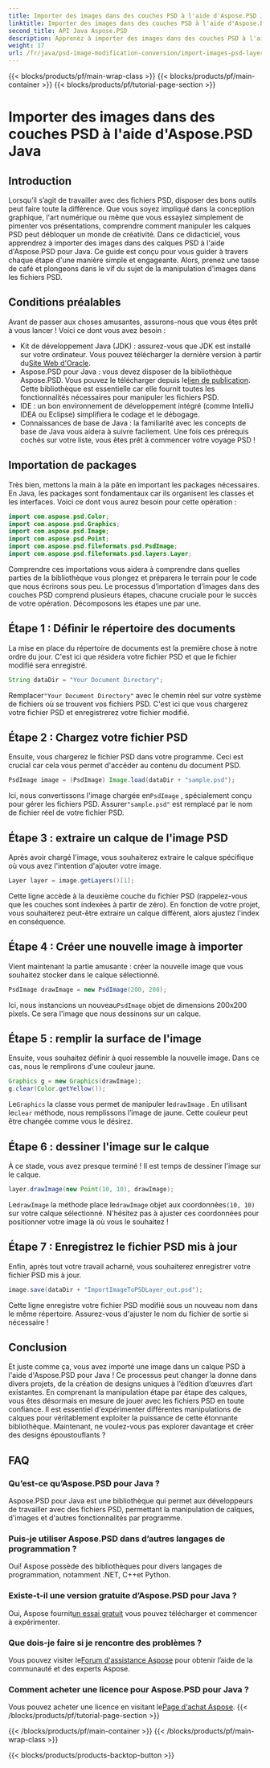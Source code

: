 ```yaml
---
title: Importer des images dans des couches PSD à l'aide d'Aspose.PSD Java
linktitle: Importer des images dans des couches PSD à l'aide d'Aspose.PSD Java
second_title: API Java Aspose.PSD
description: Apprenez à importer des images dans des couches PSD à l'aide d'Aspose.PSD pour Java avec ce guide complet étape par étape.
weight: 17
url: /fr/java/psd-image-modification-conversion/import-images-psd-layers/
---
```


{{< blocks/products/pf/main-wrap-class >}}
{{< blocks/products/pf/main-container >}}
{{< blocks/products/pf/tutorial-page-section >}}

# Importer des images dans des couches PSD à l'aide d'Aspose.PSD Java

## Introduction
Lorsqu’il s’agit de travailler avec des fichiers PSD, disposer des bons outils peut faire toute la différence. Que vous soyez impliqué dans la conception graphique, l'art numérique ou même que vous essayiez simplement de pimenter vos présentations, comprendre comment manipuler les calques PSD peut débloquer un monde de créativité. Dans ce didacticiel, vous apprendrez à importer des images dans des calques PSD à l'aide d'Aspose.PSD pour Java. Ce guide est conçu pour vous guider à travers chaque étape d'une manière simple et engageante. Alors, prenez une tasse de café et plongeons dans le vif du sujet de la manipulation d'images dans les fichiers PSD.
## Conditions préalables
Avant de passer aux choses amusantes, assurons-nous que vous êtes prêt à vous lancer ! Voici ce dont vous avez besoin :
-  Kit de développement Java (JDK) : assurez-vous que JDK est installé sur votre ordinateur. Vous pouvez télécharger la dernière version à partir du[Site Web d'Oracle](https://www.oracle.com/java/technologies/javase-jdk11-downloads.html).
-  Aspose.PSD pour Java : vous devez disposer de la bibliothèque Aspose.PSD. Vous pouvez le télécharger depuis le[lien de publication](https://releases.aspose.com/psd/java/). Cette bibliothèque est essentielle car elle fournit toutes les fonctionnalités nécessaires pour manipuler les fichiers PSD.
- IDE : un bon environnement de développement intégré (comme IntelliJ IDEA ou Eclipse) simplifiera le codage et le débogage.
- Connaissances de base de Java : la familiarité avec les concepts de base de Java vous aidera à suivre facilement.
Une fois ces prérequis cochés sur votre liste, vous êtes prêt à commencer votre voyage PSD !
## Importation de packages
Très bien, mettons la main à la pâte en important les packages nécessaires. En Java, les packages sont fondamentaux car ils organisent les classes et les interfaces. Voici ce dont vous aurez besoin pour cette opération :
```java
import com.aspose.psd.Color;
import com.aspose.psd.Graphics;
import com.aspose.psd.Image;
import com.aspose.psd.Point;
import com.aspose.psd.fileformats.psd.PsdImage;
import com.aspose.psd.fileformats.psd.layers.Layer;
```
Comprendre ces importations vous aidera à comprendre dans quelles parties de la bibliothèque vous plongez et préparera le terrain pour le code que nous écrirons sous peu.
Le processus d’importation d’images dans des couches PSD comprend plusieurs étapes, chacune cruciale pour le succès de votre opération. Décomposons les étapes une par une.
## Étape 1 : Définir le répertoire des documents
La mise en place du répertoire de documents est la première chose à notre ordre du jour. C'est ici que résidera votre fichier PSD et que le fichier modifié sera enregistré.
```java
String dataDir = "Your Document Directory";
```
 Remplacer`"Your Document Directory"` avec le chemin réel sur votre système de fichiers où se trouvent vos fichiers PSD. C'est ici que vous chargerez votre fichier PSD et enregistrerez votre fichier modifié.
## Étape 2 : Chargez votre fichier PSD
Ensuite, vous chargerez le fichier PSD dans votre programme. Ceci est crucial car cela vous permet d'accéder au contenu du document PSD.
```java
PsdImage image = (PsdImage) Image.load(dataDir + "sample.psd");
```
 Ici, nous convertissons l'image chargée en`PsdImage` , spécialement conçu pour gérer les fichiers PSD. Assurer`"sample.psd"` est remplacé par le nom de fichier réel de votre fichier PSD.
## Étape 3 : extraire un calque de l'image PSD
Après avoir chargé l'image, vous souhaiterez extraire le calque spécifique où vous avez l'intention d'ajouter votre image. 
```java
Layer layer = image.getLayers()[1];
```
Cette ligne accède à la deuxième couche du fichier PSD (rappelez-vous que les couches sont indexées à partir de zéro). En fonction de votre projet, vous souhaiterez peut-être extraire un calque différent, alors ajustez l'index en conséquence.
## Étape 4 : Créer une nouvelle image à importer
Vient maintenant la partie amusante : créer la nouvelle image que vous souhaitez stocker dans le calque sélectionné. 
```java
PsdImage drawImage = new PsdImage(200, 200);
```
 Ici, nous instancions un nouveau`PsdImage` objet de dimensions 200x200 pixels. Ce sera l'image que nous dessinons sur un calque.
## Étape 5 : remplir la surface de l'image
Ensuite, vous souhaitez définir à quoi ressemble la nouvelle image. Dans ce cas, nous le remplirons d'une couleur jaune.
```java
Graphics g = new Graphics(drawImage);
g.clear(Color.getYellow());
```
 Le`Graphics` la classe vous permet de manipuler le`drawImage` . En utilisant le`clear` méthode, nous remplissons l’image de jaune. Cette couleur peut être changée comme vous le désirez.
## Étape 6 : dessiner l'image sur le calque
À ce stade, vous avez presque terminé ! Il est temps de dessiner l'image sur le calque.
```java
layer.drawImage(new Point(10, 10), drawImage);
```
 Le`drawImage` la méthode place le`drawImage` objet aux coordonnées`(10, 10)` sur votre calque sélectionné. N'hésitez pas à ajuster ces coordonnées pour positionner votre image là où vous le souhaitez !
## Étape 7 : Enregistrez le fichier PSD mis à jour
Enfin, après tout votre travail acharné, vous souhaiterez enregistrer votre fichier PSD mis à jour. 
```java
image.save(dataDir + "ImportImageToPSDLayer_out.psd");
```
Cette ligne enregistre votre fichier PSD modifié sous un nouveau nom dans le même répertoire. Assurez-vous d'ajuster le nom du fichier de sortie si nécessaire !
## Conclusion
Et juste comme ça, vous avez importé une image dans un calque PSD à l'aide d'Aspose.PSD pour Java ! Ce processus peut changer la donne dans divers projets, de la création de designs uniques à l’édition d’œuvres d’art existantes. En comprenant la manipulation étape par étape des calques, vous êtes désormais en mesure de jouer avec les fichiers PSD en toute confiance. Il est essentiel d'expérimenter différentes manipulations de calques pour véritablement exploiter la puissance de cette étonnante bibliothèque. Maintenant, ne voulez-vous pas explorer davantage et créer des designs époustouflants ?

## FAQ
### Qu’est-ce qu’Aspose.PSD pour Java ?
Aspose.PSD pour Java est une bibliothèque qui permet aux développeurs de travailler avec des fichiers PSD, permettant la manipulation de calques, d'images et d'autres fonctionnalités par programme.
### Puis-je utiliser Aspose.PSD dans d’autres langages de programmation ?
Oui! Aspose possède des bibliothèques pour divers langages de programmation, notamment .NET, C++et Python.
### Existe-t-il une version gratuite d’Aspose.PSD pour Java ?
 Oui, Aspose fournit[un essai gratuit](https://releases.aspose.com/) vous pouvez télécharger et commencer à expérimenter.
### Que dois-je faire si je rencontre des problèmes ?
 Vous pouvez visiter le[Forum d'assistance Aspose](https://forum.aspose.com/c/psd/34) pour obtenir l’aide de la communauté et des experts Aspose.
### Comment acheter une licence pour Aspose.PSD pour Java ?
 Vous pouvez acheter une licence en visitant le[Page d'achat Aspose](https://purchase.aspose.com/buy).
{{< /blocks/products/pf/tutorial-page-section >}}

{{< /blocks/products/pf/main-container >}}
{{< /blocks/products/pf/main-wrap-class >}}

{{< blocks/products/products-backtop-button >}}
